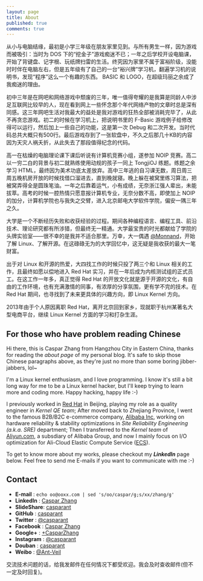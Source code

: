 ```yaml
---
layout: page
title: About
published: true
comments: true
---
```


从小与电脑结缘，最初是小学三年级在朋友家里见到。与所有男生一样，因为游戏而被吸引：当时为 DOS 下的“挖金子”游戏痴迷不已；一年之后学校开设电脑课，开始了背键盘、记字根、玩纸牌扫雷的生活。终究因为家里不属于富裕阶级，没能时时伴在电脑左右，但是五年级有了自己的一台“裕兴牌”学习机，翻遍学习机的说明书，发现“程序”这么一个有趣的东西。 BASIC 和 LOGO，在超级玛丽之余成了我痴迷的理由。

初中三年是在网吧和网络游戏中颓废的三年，唯一值得夸耀的是我算是同龄人中涉足互联网比较早的人，现在看到网上一些怀念那个年代网络产物的文章时总是深有同感。这三年网吧生活对我最大的益处是我对游戏的狂热全部被消耗完毕了，从此不再贪恋游戏。初二的时候在学习机上，把说明书里的 F-Basic 游戏例子给修改得可以运行，然后加上一些自己的功能，这是第一次 Debug 和二次开发。当时代码总共大概只有500行。最后游戏存到了一张软盘中，不久之后那几十KB的内容因为天灾人祸夭折，从此失去了那段值得纪念的代码。

高一在枯燥的电脑理论课下课后听说有计算机竞赛小组，遂参加 NOIP 竞赛。高二以一穷二白的背景与初二就熟练使用动规的孩子一同上 TongjiOJ 练题。练题之余学习 HTML，最终因为美术功底太差放弃。高中三年逃的自习课无数，周日周三周五晚机房开放的时候找借口溜进去，直到晚就寝。晚上躲在被窝里练习算法，把被窝弄得全是圆珠笔油。一年之后靠着运气，小有成绩，无奈浙江强人辈出，未能拔萃。高考的时候一腔热情只愿意报计算机专业，无奈分数不高，即使加上 NOIP 的加分，计算机学院也与我失之交臂，进入北京邮电大学软件学院，偏安一隅三年之久。

大学是一个不断经历失败和收获经验的过程。期间各种编程语言、编程工具、前沿技术、理论研究都有所涉猎，但最终无一精通。大学最宝贵的时光都献给了学院的头牌实验室——很不幸的是我并不适合那里。万幸，大一偶遇 [@Monnand](https://twitter.com/monnand)，开始了解 Linux、了解开源。在这碌碌无为的大学回忆中，这无疑是我收获的最大一笔财富。

出于对 Linux 和开源的热爱，大四找工作的时候只投了两三个和 Linux 相关的工作，且最终如愿以偿地进入 Red Hat 实习，并在一年后成为内核测试组的正式员工。在这工作一年多，真正觉得 Red Hat 的开放文化就是源于开源的文化，有自由的工作环境，也有充满激情的同事，有浓厚的分享氛围，更有学不完的技术。在 Red Hat 期间，也寻找到了未来更具体的兴趣方向，即 Linux Kernel 方向。

2013年由于个人原因离职 Red Hat，离开北京回到家乡，现就职于杭州某著名大型电商平台，继续 Linux Kernel 方面的学习和打杂生涯。

For those who have problem reading Chinese
------------------------------------------

Hi there, this is Caspar Zhang from Hangzhou City in Eastern China, thanks for reading the _about page_ of my personal blog. It's safe to skip those Chinese paragraphs above, as they're just no more than some boring jibber-jabbers, lol~

I'm a Linux kernel enthusiasm, and I love programming. I know it's still a bit long way for me to be a Linux kernel hacker, but I'll keep trying to learn more and coding more. Happy hacking, happy life :-)

I previously worked in [Red Hat](http://www.redhat.com/) in Beijing, playing my role as a quality engineer in _Kernel QE team_; After moved back to Zhejiang Province, I went to the famous B2B/B2C e-commerce company, [Alibaba Inc](http://www.alibabagroup.com/), working on hardware reliability & stability optimizations in _Site Reliability Engineering (a.k.a. SRE)_ department; Then I transferred to the _Kernel team_ of [Aliyun.com](http://www.aliyun.com/?lang=en), a subsdiary of Alibaba Group, and now I mainly focus on I/O optimization for Ali-Cloud Elastic Compute Service ([ECS](http://www.aliyun.com/product/ecs/?lang=en)).

To get to know more about my works, please checkout my ***LinkedIn*** page below. Feel free to send me E-mails if you want to communicate with me :-)

Contact
-------

+ __E-mail__    : `echo oo@ooxx.com | sed 's/oo/caspar/g;s/xx/zhang/g'`
+ __LinkedIn__  : [Caspar Zhang](https://www.linkedin.com/in/casparant)
+ __SlideShare__: [casparant](http://www.slideshare.net/casparant)
+ __GitHub__    : [casparant](http://github.com/casparant)
+ __Twitter__   : [@casparant](https://twitter.com/casparant)
+ __Facebook__  : [Caspar Zhang](https://www.facebook.com/casparant)
+ __Google+__   : [+CasparZhang](https://plus.google.com/+CasparZhang)
+ __Instagram__ : [@casparant](https://instagram.com/casparant)
+ __Douban__    : [casparant](http://www.douban.com/people/casparant/)
+ __Weibo__     : [@Ant-Veil](http://weibo.com/swordantcs)

交流技术问题的话，给我发邮件在任何情况下都受欢迎。我会及时查收邮件(但不一定及时回复)。
